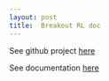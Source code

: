 ```yaml
---
layout: post
title:  Breakout RL doc
---
```


See github project [here](https://github.com/hiflyin/Breakout-Reinforcement-Learning-Agent)

See documentation [here](/breakout_RL.html)